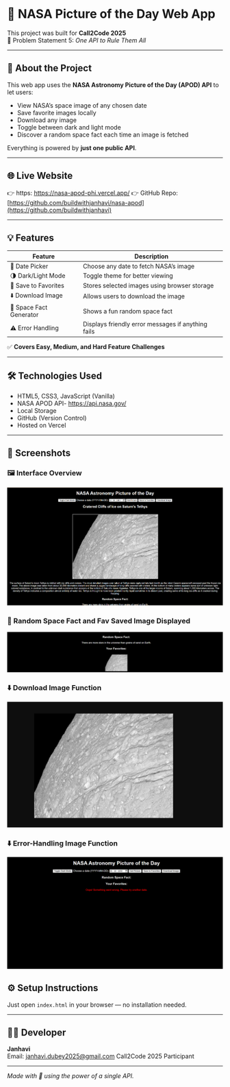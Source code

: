 # 🚀 NASA Picture of the Day Web App

This project was built for **Call2Code 2025**  
📌 Problem Statement 5: *One API to Rule Them All*

---

## 📖 About the Project

This web app uses the **NASA Astronomy Picture of the Day (APOD) API** to let users:

- View NASA’s space image of any chosen date
- Save favorite images locally
- Download any image
- Toggle between dark and light mode
- Discover a random space fact each time an image is fetched

Everything is powered by **just one public API**.

---

## 🌐 Live Website

👉 https: https://nasa-apod-phi.vercel.app/
👉 GitHub Repo: [https://github.com/buildwithjanhavi/nasa-apod](https://github.com/buildwithjanhavi)

---

## 💡 Features

| Feature | Description |
|--------|-------------|
| 📅 Date Picker | Choose any date to fetch NASA’s image |
| 🌗 Dark/Light Mode | Toggle theme for better viewing |
| 💾 Save to Favorites | Stores selected images using browser storage |
| ⬇️ Download Image | Allows users to download the image |
| 🌌 Space Fact Generator | Shows a fun random space fact |
| ⚠️ Error Handling | Displays friendly error messages if anything fails |

✅ **Covers Easy, Medium, and Hard Feature Challenges**

---

## 🛠️ Technologies Used

- HTML5, CSS3, JavaScript (Vanilla)
- NASA APOD API- https://api.nasa.gov/
- Local Storage
- GitHub (Version Control)
- Hosted on Vercel

---
## 📸 Screenshots

### 🖼️ Interface Overview
![Main Overview](https://github.com/buildwithjanhavi/nasa-apod/blob/main/main-overview.png)

### 🌌 Random Space Fact and Fav Saved Image Displayed
![Random Fact](https://github.com/buildwithjanhavi/nasa-apod/blob/main/randon%20fact%20and%20fav%20image%20saved.png)

### ⬇️ Download Image Function
![Download Function](https://github.com/buildwithjanhavi/nasa-apod/blob/main/download-image%20function.png)

### ⬇️ Error-Handling Image Function
![Error-Handling Function](https://github.com/buildwithjanhavi/nasa-apod/blob/main/error%20handling.png)

## ⚙️ Setup Instructions

Just open `index.html` in your browser — no installation needed.

---

## 🧑‍💻 Developer

**Janhavi**  
Email: janhavi.dubey2025@gmail.com
Call2Code 2025 Participant

---

*Made with 💙 using the power of a single API.*

